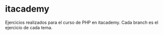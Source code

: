 # itacademy
Ejercicios realizados para el curso de PHP en itacademy. Cada branch es el ejercicio de cada tema.
